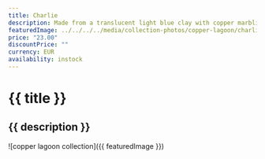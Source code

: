```yaml
---
title: Charlie
description: Made from a translucent light blue clay with copper marbling and rose gold chains &amp; studs, these teardrop shaped babes are absolutely adorable, especially for those with a short haircut!
featuredImage: ../../../../media/collection-photos/copper-lagoon/charlie/goldenscar-featured1.jpg
price: "23.00"
discountPrice: ""
currency: EUR
availability: instock
---
```

# {{ title }}

## {{ description }}

![copper lagoon collection]({{ featuredImage }})